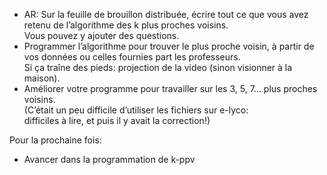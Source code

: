 * AR: Sur la feuille de brouillon distribuée, écrire tout ce que vous
  avez retenu de l’algorithme des k plus proches voisins.  
  Vous pouvez y ajouter des questions.
* Programmer l’algorithme pour trouver le plus proche voisin,
  à partir de vos données ou celles fournies part les professeurs.  
  Si ça traîne des pieds: projection de la video (sinon visionner à la maison).
* Améliorer votre programme pour travailler sur les 3, 5, 7… plus
  proches voisins.  
  (C’était un peu difficile d’utiliser les fichiers sur e-lyco:  
  difficiles à lire, et puis il y avait la correction!)

Pour la prochaine fois:

* Avancer dans la programmation de k-ppv